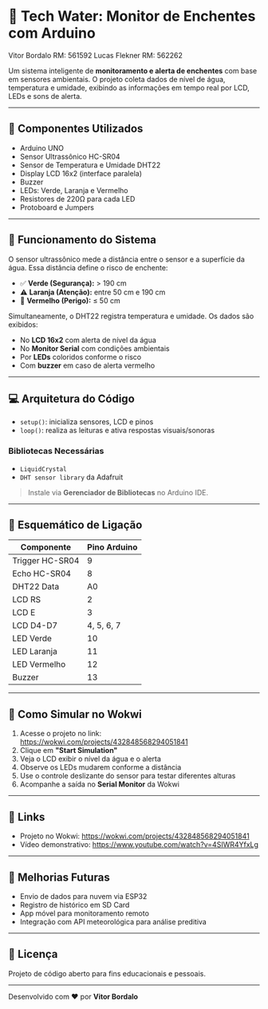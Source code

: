 # 🌊 Tech Water: Monitor de Enchentes com Arduino
Vitor Bordalo RM: 561592     Lucas Flekner RM: 562262

Um sistema inteligente de **monitoramento e alerta de enchentes** com base em sensores ambientais. O projeto coleta dados de nível de água, temperatura e umidade, exibindo as informações em tempo real por LCD, LEDs e sons de alerta.

---

## 🔧 Componentes Utilizados

- Arduino UNO  
- Sensor Ultrassônico HC-SR04  
- Sensor de Temperatura e Umidade DHT22  
- Display LCD 16x2 (interface paralela)  
- Buzzer  
- LEDs: Verde, Laranja e Vermelho  
- Resistores de 220Ω para cada LED  
- Protoboard e Jumpers  

---

## 🧠 Funcionamento do Sistema

O sensor ultrassônico mede a distância entre o sensor e a superfície da água. Essa distância define o risco de enchente:

- ✅ **Verde (Segurança):** > 190 cm  
- ⚠️ **Laranja (Atenção):** entre 50 cm e 190 cm  
- 🚨 **Vermelho (Perigo):** ≤ 50 cm  

Simultaneamente, o DHT22 registra temperatura e umidade. Os dados são exibidos:

- No **LCD 16x2** com alerta de nível da água  
- No **Monitor Serial** com condições ambientais  
- Por **LEDs** coloridos conforme o risco  
- Com **buzzer** em caso de alerta vermelho  

---

## 💻 Arquitetura do Código

- `setup()`: inicializa sensores, LCD e pinos  
- `loop()`: realiza as leituras e ativa respostas visuais/sonoras  

### Bibliotecas Necessárias

- `LiquidCrystal`  
- `DHT sensor library` da Adafruit  
> Instale via **Gerenciador de Bibliotecas** no Arduino IDE.

---

## 🔌 Esquemático de Ligação

| Componente       | Pino Arduino |
|------------------|--------------|
| Trigger HC-SR04  | 9            |
| Echo HC-SR04     | 8            |
| DHT22 Data       | A0           |
| LCD RS           | 2            |
| LCD E            | 3            |
| LCD D4-D7        | 4, 5, 6, 7   |
| LED Verde        | 10           |
| LED Laranja      | 11           |
| LED Vermelho     | 12           |
| Buzzer           | 13           |

---

## 🧪 Como Simular no Wokwi

1. Acesse o projeto no link: https://wokwi.com/projects/432848568294051841  
2. Clique em **"Start Simulation"**  
3. Veja o LCD exibir o nível da água e o alerta  
4. Observe os LEDs mudarem conforme a distância  
5. Use o controle deslizante do sensor para testar diferentes alturas  
6. Acompanhe a saída no **Serial Monitor** da Wokwi  

---

## 📸 Links 

- Projeto no Wokwi: https://wokwi.com/projects/432848568294051841  
- Vídeo demonstrativo: https://www.youtube.com/watch?v=4SIWR4YfxLg  

---

## 📌 Melhorias Futuras

- Envio de dados para nuvem via ESP32  
- Registro de histórico em SD Card  
- App móvel para monitoramento remoto  
- Integração com API meteorológica para análise preditiva  

---

## 📄 Licença

Projeto de código aberto para fins educacionais e pessoais.

---

Desenvolvido com ❤️ por **Vitor Bordalo**
